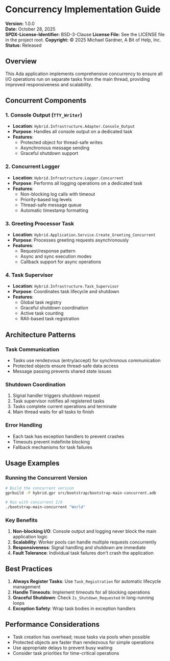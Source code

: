 # Concurrency Implementation Guide

**Version:** 1.0.0  
**Date:** October 28, 2025  
**SPDX-License-Identifier:** BSD-3-Clause
**License File:** See the LICENSE file in the project root.
**Copyright:** © 2025 Michael Gardner, A Bit of Help, Inc.  
**Status:** Released  


## Overview

This Ada application implements comprehensive concurrency to ensure all I/O operations run on separate tasks from the main thread, providing improved responsiveness and scalability.

## Concurrent Components

### 1. Console Output (`TTY_Writer`)
- **Location**: `Hybrid.Infrastructure.Adapter.Console_Output`
- **Purpose**: Handles all console output on a dedicated task
- **Features**:
  - Protected object for thread-safe writes
  - Asynchronous message sending
  - Graceful shutdown support

### 2. Concurrent Logger
- **Location**: `Hybrid.Infrastructure.Logger.Concurrent`
- **Purpose**: Performs all logging operations on a dedicated task
- **Features**:
  - Non-blocking log calls with timeout
  - Priority-based log levels
  - Thread-safe message queue
  - Automatic timestamp formatting

### 3. Greeting Processor Task
- **Location**: `Hybrid.Application.Service.Create_Greeting_Concurrent`
- **Purpose**: Processes greeting requests asynchronously
- **Features**:
  - Request/response pattern
  - Async and sync execution modes
  - Callback support for async operations

### 4. Task Supervisor
- **Location**: `Hybrid.Infrastructure.Task_Supervisor`
- **Purpose**: Coordinates task lifecycle and shutdown
- **Features**:
  - Global task registry
  - Graceful shutdown coordination
  - Active task counting
  - RAII-based task registration

## Architecture Patterns

### Task Communication
- Tasks use rendezvous (entry/accept) for synchronous communication
- Protected objects ensure thread-safe data access
- Message passing prevents shared state issues

### Shutdown Coordination
1. Signal handler triggers shutdown request
2. Task supervisor notifies all registered tasks
3. Tasks complete current operations and terminate
4. Main thread waits for all tasks to finish

### Error Handling
- Each task has exception handlers to prevent crashes
- Timeouts prevent indefinite blocking
- Fallback mechanisms for task failures

## Usage Examples

### Running the Concurrent Version
```bash
# Build the concurrent version
gprbuild -P hybrid.gpr src/bootstrap/bootstrap-main-concurrent.adb

# Run with concurrent I/O
./bootstrap-main-concurrent "World"
```

### Key Benefits
1. **Non-blocking I/O**: Console output and logging never block the main application logic
2. **Scalability**: Worker pools can handle multiple requests concurrently
3. **Responsiveness**: Signal handling and shutdown are immediate
4. **Fault Tolerance**: Individual task failures don't crash the application

## Best Practices

1. **Always Register Tasks**: Use `Task_Registration` for automatic lifecycle management
2. **Handle Timeouts**: Implement timeouts for all blocking operations
3. **Graceful Shutdown**: Check `Is_Shutdown_Requested` in long-running loops
4. **Exception Safety**: Wrap task bodies in exception handlers

## Performance Considerations

- Task creation has overhead; reuse tasks via pools when possible
- Protected objects are faster than rendezvous for simple operations
- Use appropriate delays to prevent busy waiting
- Consider task priorities for time-critical operations